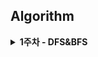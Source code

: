 ## Algorithm 
<details>
<summary>
<b>1주차 - DFS&BFS</b>
</summary>

| 플랫폼 | 레벨 | 문제 | 제목 | 김현창 | 김희연 | 이상학 | 지인성 | 
| :---: | :---: | :---: | :---: | :---: | :---: | :---: | :---: |
| 백준 | 골드1 | 1194 | 달이차오른다가자 | ✔ | ❌ | ❌ | ❌ |
| 백준 | 골드3 | 14442 | 벽부수고이동하기2 | ✔ | ❌ | ❌ | ❌ |
| 백준 | 골드5 | 17265 | 나의인생에는수학과함께 | ✔ | ❌ | ❌ | ❌ |
| 백준 | 골드4 | 1987 | 알파벳 | ✔ | ❌ | ❌ | ❌ |
| 백준 | 실버3 | 2606 | 바이러스 | ✔ | ❌ | ❌ | ❌ |
| 백준 | 골드1 | 9328 | 열쇠 | ✔ | ❌ | ❌ | ❌ |

</details>